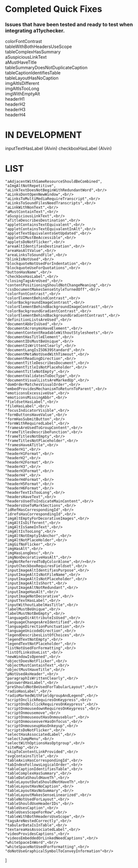 # Completed Quick Fixes
### Issues that have been tested and ready to test when integrating a11ychecker.
colorFontContrast <br/>
tableWithBothHeadersUseScope <br/>
tableComplexHasSummary <br/>
aSuspiciousLinkText <br/>
aMustHaveTitle <br/>
tableSummaryDoesNotDuplicateCaption <br/>
tableCaptionIdentifiesTable <br/>
tableLayoutHasNoCaption <br/>
imgAltIsDifferent <br/>
imgAltIsTooLong <br/>
imgWithEmptyAlt <br/>
headerH1 <br/>
headerH2 <br/>
headerH3 <br/>
headerH4 <br/>
 
# IN DEVELOPMENT
inputTextHasLabel (Alvin)
checkboxHasLabel (Alvin)

# LIST
    "aAdjacentWithSameResourceShouldBeCombined",
    "aImgAltNotRepetitive",
    "aLinkTextDoesNotBeginWithRedundantWord",<br/>
    "aLinksDontOpenNewWindow",<br/>
    "aLinksToMultiMediaRequireTranscript",<br/>
    "aLinksToSoundFilesNeedTranscripts",<br/>
    "aLinkWithNonText",<br/>
    "aMustContainText",<br/>
    "aSuspiciousLinkText",<br/>
    "aTitleDescribesDestination",<br/>
    "appletContainsTextEquivalent",<br/>
    "appletContainsTextEquivalentInAlt",<br/>
    "appletTextEquivalentsGetUpdated",<br/>
    "appletUIMustBeAccessible",<br/>
    "appletsDoNotFlicker",<br/>
    "areaAltIdentifiesDestination",<br/>
    "areaHasAltValue",<br/>
    "areaLinksToSoundFile",<br/>
    "blinkIsNotUsed",<br/>
    "blockquoteNotUsedForIndentation",<br/>
    "blockquoteUseForQuotations",<br/>
    "buttonHasName",<br/>
    "checkboxHasLabel",<br/>
    "closingTagsAreUsed",<br/>
    "contentPositioningShouldNotChangeMeaning",<br/>
    "cssDocumentMakesSenseStyleTurnedOff",<br/>
    "colorFontContrast",<br/>
    "colorElementBehindContrast",<br/>
    "colorBackgroundImageContrast",<br/>
    "colorElementBehindBackgroundImageContrast",<br/>
    "colorBackgroundGradientContrast",<br/>
    "colorElementBehindBackgroundGradientContrast",<br/>
    "definitionListsAreUsed",<br/>
    "documentAbbrIsUsed",<br/>
    "documentAcronymsHaveElement",<br/>
    "documentContentReadableWithoutStylesheets",<br/>
    "documentHasTitleElement",<br/>
    "documentIDsMustBeUnique",<br/>
    "documentIsWrittenClearly",<br/>
    "documentLangIsISO639Standard",<br/>
    "documentMetaNotUsedWithTimeout",<br/>
    "documentReadingDirection",<br/>
    "documentTitleDescribesDocument",<br/>
    "documentTitleIsNotPlaceholder",<br/>
    "documentTitleNotEmpty",<br/>
    "documentValidatesToDocType",<br/>
    "documentVisualListsAreMarkedUp",<br/>
    "domOrderMatchesVisualOrder",<br/>
    "embedProvidesMechanismToReturnToParent",<br/>
    "emoticonsExcessiveUse",<br/>
    "emoticonsMissingAbbr",<br/>
    "fieldsetHasLabel",<br/>
    "fileHasLabel",<br/>
    "focusIndicatorVisible",<br/>
    "formButtonsHaveValue",<br/>
    "formHasSubmitButton",<br/>
    "formWithRequiredLabel",<br/>
    "framesAreUsedToGroupContent",<br/>
    "frameTitlesDescribeFunction",<br/>
    "frameTitlesNotEmpty",<br/>
    "frameTitlesNotPlaceholder",<br/>
    "framesHaveATitle",<br/>
    "headerH1",<br/>
    "headerH1Format",<br/>
    "headerH2",<br/>
    "headerH2Format",<br/>
    "headerH3",<br/>
    "headerH3Format",<br/>
    "headerH4",<br/>
    "headerH4Format",<br/>
    "headerH5Format",<br/>
    "headerH6Format",<br/>
    "headerTextIsTooLong",<br/>
    "headersHaveText",<br/>
    "headersUsedToIndicateMainContent",<br/>
    "headersUseToMarkSections",<br/>
    "idRefHasCorrespondingId",<br/>
    "idrefsHasCorrespondingId",<br/>
    "imgAltEmptyForDecorativeImages",<br/>
    "imgAltIsDifferent",<br/>
    "imgAltIsSameInText",<br/>
    "imgAltIsTooLong",<br/>
    "imgAltNotEmptyInAnchor",<br/>
    "imgAltNotPlaceHolder",<br/>
    "imgGifNoFlicker",<br/>
    "imgHasAlt",<br/>
    "imgHasLongDesc",<br/>
    "imgNonDecorativeHasAlt",<br/>
    "imgNotReferredToByColorAlone",<br/><br/>
    "inputCheckboxRequiresFieldset",<br/>
    "inputImageAltIdentifiesPurpose",<br/>
    "inputImageAltIsNotFileName",<br/>
    "inputImageAltIsNotPlaceholder",<br/>
    "inputImageAltIsShort",<br/>
    "inputImageAltNotRedundant",<br/>
    "inputImageHasAlt",<br/>
    "inputImageNotDecorative",<br/>
    "inputTextHasLabel",<br/>
    "inputWithoutLabelHasTitle",<br/>
    "labelMustBeUnique",<br/>
    "labelMustNotBeEmpty",<br/>
    "languageDirAttributeIsUsed",<br/>
    "languageChangesAreIdentified",<br/>
    "languageDirectionPunctuation",<br/>
    "languageUnicodeDirection",<br/>
    "legendDescribesListOfChoices",<br/>
    "legendTextNotEmpty",<br/>
    "legendTextNotPlaceholder",<br/>
    "listNotUsedForFormatting",<br/>
    "listOfLinksUseList",<br/>
    "newWindowIsOpened",<br/>
    "objectDoesNotFlicker",<br/>
    "objectMustContainText",<br/>
    "objectMustHaveTitle",<br/>
    "pNotUsedAsHeader",<br/>
    "paragraphIsWrittenClearly",<br/>
    "passwordHasLabel",<br/>
    "preShouldNotBeUsedForTabularLayout",<br/>
    "radioHasLabel",<br/>
    "radioMarkedWithFieldgroupAndLegend",<br/>
    "scriptOnclickRequiresOnKeypress",<br/>
    "scriptOndblclickRequiresOnKeypress",<br/>
    "scriptOnmousedownRequiresOnKeypress",<br/>
    "scriptOnmousemove",<br/>
    "scriptOnmouseoutHasOnmouseblur",<br/>
    "scriptOnmouseoverHasOnfocus",<br/>
    "scriptOnmouseupHasOnkeyup",<br/>
    "scriptsDoNotFlicker",<br/>
    "selectHasAssociatedLabel",<br/>
    "selectJumpMenu",<br/>
    "selectWithOptionsHasOptgroup",<br/>
    "siteMap",<br/>
    "skipToContentLinkProvided",<br/>
    "svgContainsTitle",<br/>
    "tableAxisHasCorrespondingId",<br/>
    "tabIndexFollowsLogicalOrder",<br/>
    "tableCaptionIdentifiesTable",<br/>
    "tableComplexHasSummary",<br/>
    "tableDataShouldHaveTh",<br/>
    "tableLayoutDataShouldNotHaveTh",<br/>
    "tableLayoutHasNoCaption",<br/>
    "tableLayoutHasNoSummary",<br/>
    "tableLayoutMakesSenseLinearized",<br/>
    "tableNotUsedForLayout",<br/>
    "tableShouldUseHeaderIDs",<br/>
    "tableUsesCaption",<br/>
    "tableUsesScopeForRow",<br/>
    "tableWithBothHeadersUseScope",<br/>
    "tagsAreNestedCorrectly",<br/>
    "tabularDataIsInTable",<br/>
    "textareaHasAssociatedLabel",<br/>
    "videoProvidesCaptions",<br/>
    "videosEmbeddedOrLinkedNeedCaptions",<br/>
    "whiteSpaceInWord",<br/>
    "whiteSpaceNotUsedForFormatting",<br/>
    "doNotUseGraphicalSymbolToConveyInformation"<br/>
]

